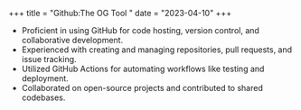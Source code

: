+++
title = "Github:The OG Tool "
date = "2023-04-10"
+++

- Proficient in using GitHub for code hosting, version control, and collaborative development.
- Experienced with creating and managing repositories, pull requests, and issue tracking.
- Utilized GitHub Actions for automating workflows like testing and deployment.
- Collaborated on open-source projects and contributed to shared codebases.
